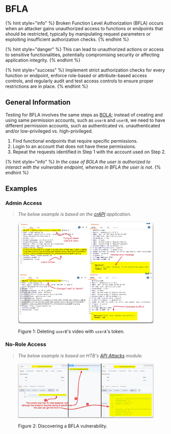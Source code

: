 # BFLA

{% hint style="info" %}
Broken Function Level Authorization (BFLA) occurs when an attacker gains unauthorized access to functions or endpoints that should be restricted, typically by manipulating request parameters or exploiting insufficient authorization checks.
{% endhint %}

{% hint style="danger" %}
This can lead to unauthorized actions or access to sensitive functionalities, potentially compromising security or affecting application integrity.
{% endhint %}

{% hint style="success" %}
Implement strict authorization checks for every function or endpoint, enforce role-based or attribute-based access controls, and regularly audit and test access controls to ensure proper restrictions are in place.
{% endhint %}

## General Information

Testing for BFLA involves the same steps as [BOLA](bola.md); instead of creating and using same permission accounts, such as `userA` and `userB`, we need to have different permission accounts, such as authenticated vs. unauthenticated and/or low-privileged vs. high-privileged.

1. Find functional endpoints that require specific permissions.
2. Login to an account that does not have these permissions.
3. Repeat the requests identified in Step 1 with the account used on Step 2.&#x20;

{% hint style="info" %}
_In the case of BOLA the user is authorized to interact with the vulnerable endpoint, whereas in BFLA the user is not._
{% endhint %}

## Examples

### Admin Access

> _The below example is based on the_ [_crAPI_](https://github.com/OWASP/crAPI) _application._

<figure><img src="../../../../.gitbook/assets/bfla_1.png" alt=""><figcaption><p>Figure 1: Deleting <code>userB</code>'s video with <code>userA</code>'s token.</p></figcaption></figure>

### No-Role Access

> _The below example is based on HTB's_ [_API Attacks_](https://academy.hackthebox.com/course/preview/api-attacks) _module._

<figure><img src="../../../../.gitbook/assets/api_bfla_example_2.png" alt=""><figcaption><p>Figure 2: Discovering a BFLA vulnerability.</p></figcaption></figure>
